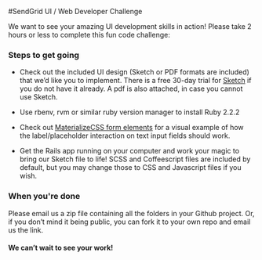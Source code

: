 #SendGrid UI / Web Developer Challenge

We want to see your amazing UI development skills in action!  Please take 2 hours or less to complete this fun code challenge:

### Steps to get going

* Check out the included UI design (Sketch or PDF formats are included) that we’d like you to implement. There is a free 30-day trial for [Sketch](http://bohemiancoding.com/sketch/) if you do not have it already. A pdf is also attached, in case you cannot use Sketch.

* Use rbenv, rvm or similar ruby version manager to install Ruby 2.2.2

* Check out [MaterializeCSS form elements](http://materializecss.com/forms.html) for a visual example of how the label/placeholder interaction on text input fields should work.

* Get the Rails app running on your computer and work your magic to bring our Sketch file to life! SCSS and Coffeescript files are included by default, but you may change those to CSS and Javascript files if you wish.

### When you're done
Please email us a zip file containing all the folders in your Github project.  Or, if you don’t mind it being public, you can fork it to your own repo and email us the link.

#### We can’t wait to see your work!